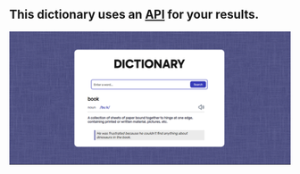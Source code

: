 ## This dictionary uses an [API](https://dictionaryapi.dev/) for your results.

![img](./dictionary-preview.png)
